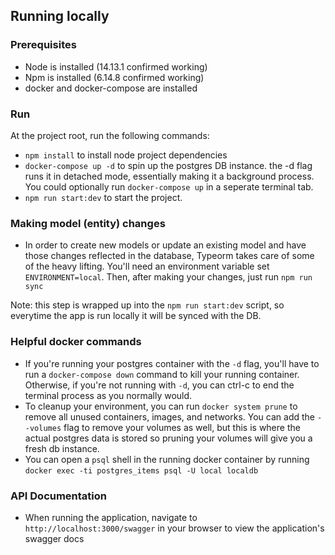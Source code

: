 
## Running locally

### Prerequisites
* Node is installed (14.13.1 confirmed working)
* Npm is installed (6.14.8 confirmed working)
* docker and docker-compose are installed

### Run
At the project root, run the following commands:
* `npm install` to install node project dependencies
* `docker-compose up -d` to spin up the postgres DB instance. the -d flag runs it in detached mode, essentially making it a background process. You could optionally run `docker-compose up` in a seperate terminal tab.
* `npm run start:dev` to start the project.

### Making model (entity) changes
* In order to create new models or update an existing model and have those changes reflected in the database, Typeorm takes care of some of the heavy lifting. You'll need an environment variable set `ENVIRONMENT=local`. Then, after making your changes, just run `npm run sync`

Note: this step is wrapped up into the `npm run start:dev` script, so everytime the app is run locally it will be synced with the DB.

### Helpful docker commands
* If you're running your postgres container with the `-d` flag, you'll have to run a `docker-compose down` command to kill your running container. Otherwise, if you're not running with `-d`, you can ctrl-c to end the terminal process as you normally would. 
* To cleanup your environment, you can run `docker system prune` to remove all unused containers, images, and networks. You can add the `--volumes` flag to remove your volumes as well, but this is where the actual postgres data is stored so pruning your volumes will give you a fresh db instance.
* You can open a `psql` shell in the running docker container by running
`docker exec -ti postgres_items psql -U local localdb`

### API Documentation
* When running the application, navigate to `http://localhost:3000/swagger` in your browser to view the application's swagger docs
